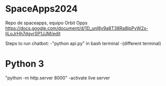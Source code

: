 # SpaceApps2024
Repo de spaceapps, equipo Orbit Opps
https://docs.google.com/document/d/1D_unI8y9a8T38Ra8lpPyW2x-ljLoJrHh7dgvrSP1JJM/edit


Steps to run chatbot:
-"python api.py" in bash terminal
-(different terminal) 
# Python 3
 "python -m http.server 8000"
 -activate live server



